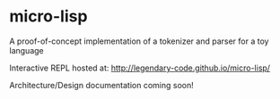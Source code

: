 # micro-lisp
A proof-of-concept implementation of a tokenizer and parser for a toy language

Interactive REPL hosted at: http://legendary-code.github.io/micro-lisp/

Architecture/Design documentation coming soon!
